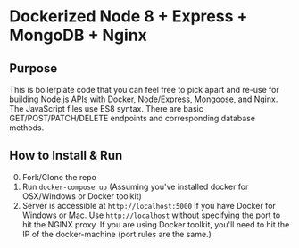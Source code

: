 # Dockerized Node 8 + Express + MongoDB + Nginx

## Purpose

This is boilerplate code that you can feel free to pick apart and re-use for building Node.js APIs with Docker, Node/Express, Mongoose, and Nginx. The JavaScript files use ES8 syntax.
There are basic GET/POST/PATCH/DELETE endpoints and corresponding database methods.

## How to Install & Run

0. Fork/Clone the repo
1. Run `docker-compose up` (Assuming you've installed docker for OSX/Windows or Docker toolkit)
2. Server is accessible at `http://localhost:5000` if you have Docker for Windows or Mac. Use `http://localhost` without specifying the port to hit the NGINX proxy. If you are using Docker toolkit, you'll need to hit the IP of the docker-machine (port rules are the same.)

